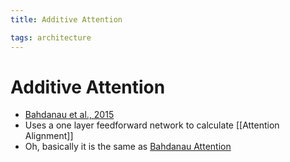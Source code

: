 ```yaml
---
title: Additive Attention

tags: architecture 
---
```


# Additive Attention
- [Bahdanau et al., 2015](https://arxiv.org/pdf/1409.0473.pdf)
- Uses a one layer feedforward network to calculate [[Attention Alignment]]
- Oh, basically it is the same as [Bahdanau Attention](Bahdanau%20Attention.md)











